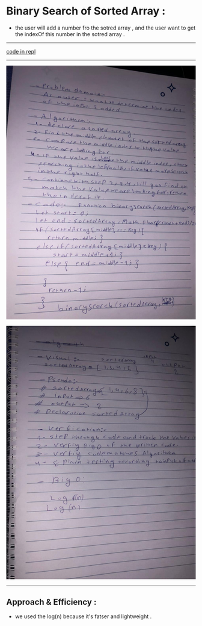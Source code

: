 # Binary Search of Sorted Array :

* the user will add a number fro the sotred array , and the user want to get the indexOf this number in the sotred array . 

***

[code in repl](https://replit.com/@MostafaK1/test3#index.js)

***

![image](cc3(1).jpg)




![image](cc3.jpg)


***


## Approach & Efficiency : 
* we used the log(n) because it's fatser and lightweight . 
